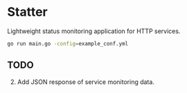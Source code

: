 # Statter

Lightweight status monitoring application for HTTP services.

```bash
go run main.go -config=example_conf.yml
```

## TODO

2. Add JSON response of service monitoring data.

